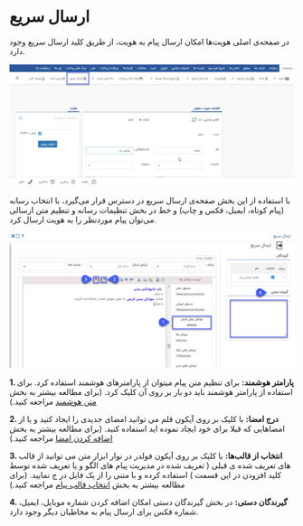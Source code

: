 # ارسال سریع 

در صفحه‌ی اصلی هویت‌ها امکان ارسال پیام به هویت، از طریق کلید ارسال سریع وجود دارد.

![](sari1.jpg.png)

با استفاده از این بخش صفحه‌ی ارسال سریع در دسترس قرار می‌گیرد، با انتخاب رسانه (پیام کوتاه، ایمیل، فکس و چاپ) و خط  در بخش تنظیمات رسانه و تنظیم متن ارسالی می‌توان پیام موردنظر را به هویت ارسال کرد.

![](sari3.jpg.png)

**1. پارامتر هوشمند:** برای تنظیم متن پیام میتوان از پارامترهای هوشمند استفاده کرد. برای استفاده از پارامتر هوشمند باید دو بار بر روی آن کلیک کرد. (برای مطالعه بیشتر به بخش [متن هوشمند](https://github.com/1stco/PayamGostarDocs/blob/master/Help/Marketing/matn-hoshmand/matn-hoshmand.md) مراجعه کنید.)

**2. درج امضا:** با کلیک بر روی آیکون قلم می توانید امضای جدیدی را ایجاد کنید و یا از امضاهایی که قبلا برای خود ایجاد نموده اید استفاده کنید. (برای مطالعه بیشتر به بخش [اضافه کردن امضا](https://github.com/1stco/PayamGostarDocs/blob/master/Help/Marketing/moshtarak-abzar/gam%20do/add-a-signature/add-a-sign.md) مراجعه کنید.)

**3. انتخاب از قالب‌ها:** با کلیک بر روی آیکون فولدر در نوار ابزار متن می توانید از قالب های تعریف شده ی قبلی ( تعریف شده در مدیریت پیام های الگو و یا تعریف شده توسط کلید افزودن در این قسمت ) استفاده کرده و با متنی را از یک فایل در ج نمایید.  (برای مطالعه بیشتر به بخش [انتخاب قالب پیام](https://github.com/1stco/PayamGostarDocs/blob/master/Help/Marketing/moshtarak-abzar/gam%20do/ghaleb-payam/ghaleb-payam.md) مراجعه کنید.) 

**4. گیرندگان دستی:** در بخش گیرندگان دستی امکان اضافه کردن شماره موبایل، ایمیل، شماره فکس برای ارسال پیام به مخاطبان دیگر وجود دارد.



